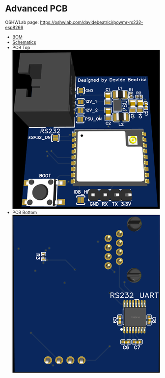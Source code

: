 # Advanced PCB

OSHWLab page: https://oshwlab.com/davidebeatrici/powmr-rs232-esp8266

- [BOM](bom.csv)
- [Schematics](sch.pdf)
- PCB Top 
![PCB Top layer](pcb_top.png)
- PCB Bottom
![PCB Bottom layer](pcb_bottom.png)
